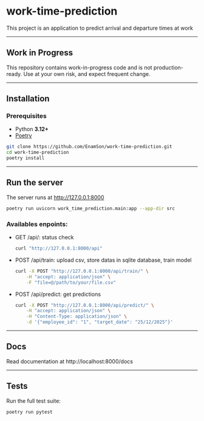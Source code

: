 # work-time-prediction

This project is an application to predict arrival and departure times at work

---

## Work in Progress

This repository contains work-in-progress code and is not production-ready.
Use at your own risk, and expect frequent change.

---

## Installation

### Prerequisites
- Python **3.12+**
- [Poetry](https://python-poetry.org/)

```bash
git clone https://github.com/EnamSon/work-time-prediction.git
cd work-time-prediction
poetry install
```

---

## Run the server

The server runs at http://127.0.0.1:8000

```bash
poetry run uvicorn work_time_prediction.main:app --app-dir src
```

### Availables enpoints:
- GET /api/: status check

    ```bash
    curl "http://127.0.0.1:8000/api"
    ```

- POST /api/train: upload csv, store datas in sqlite database, train model

    ```bash
    curl -X POST "http://127.0.0.1:8000/api/train/" \
        -H "accept: application/json" \
        -F "file=@/path/to/your/file.csv"
    ```

- POST /api/predict: get predictions

    ```bash
    curl -X POST "http://127.0.0.1:8000/api/predict/" \
        -H "accept: application/json" \
        -H "Content-Type: application/json" \
        -d '{"employee_id": "1", "target_date": "25/12/2025"}'
    ```

---

## Docs

Read documentation at http://localhost:8000/docs

---

## Tests

Run the full test suite:

```bash
poetry run pytest
```

